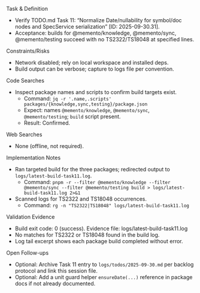 Task & Definition
- Verify TODO.md Task 11: “Normalize Date/nullability for symbol/doc nodes and SpecService serialization” [ID: 2025-09-30.31].
- Acceptance: builds for @memento/knowledge, @memento/sync, @memento/testing succeed with no TS2322/TS18048 at specified lines.

Constraints/Risks
- Network disabled; rely on local workspace and installed deps.
- Build output can be verbose; capture to logs file per convention.

Code Searches
- Inspect package names and scripts to confirm build targets exist.
  - Command: `jq -r '.name,.scripts' packages/{knowledge,sync,testing}/package.json`
  - Expect: names `@memento/knowledge`, `@memento/sync`, `@memento/testing`; `build` script present.
  - Result: Confirmed.

Web Searches
- None (offline, not required).

Implementation Notes
- Ran targeted build for the three packages; redirected output to `logs/latest-build-task11.log`.
  - Command: `pnpm -r --filter @memento/knowledge --filter @memento/sync --filter @memento/testing build > logs/latest-build-task11.log 2>&1`
- Scanned logs for TS2322 and TS18048 occurrences.
  - Command: `rg -n "TS2322|TS18048" logs/latest-build-task11.log`

Validation Evidence
- Build exit code: 0 (success). Evidence file: logs/latest-build-task11.log
- No matches for TS2322 or TS18048 found in the build log.
- Log tail excerpt shows each package build completed without error.

Open Follow-ups
- Optional: Archive Task 11 entry to `logs/todos/2025-09-30.md` per backlog protocol and link this session file.
- Optional: Add a unit guard helper `ensureDate(...)` reference in package docs if not already documented.
